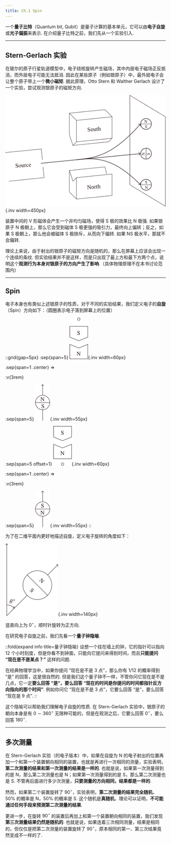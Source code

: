 ```yaml
---
title: Ch.1 Spin
---
```


一个**量子比特**（Quantum bit, Qubit）是量子计算的基本单元，它可以由**电子自旋**或**光子偏振**来表示. 在介绍量子比特之前，我们先从一个实验引入.

---

## Stern-Gerlach 实验

在玻尔的原子行星轨道模型中，电子绕核旋转产生磁场，其中内层电子磁场正反抵消，而外层电子可能无法抵消. 因此在某些原子（例如银原子）中，最外层电子会让整个原子带上一个**微小磁矩**. 据此原理，Otto Stern 和 Walther Gerlach 设计了一个实验，尝试观测银原子的磁矩方向.

![Stern-Gerlach 实验](./assets/spin.stern-gerlach-experiment.svg){.inv width=450px}

装置中间的 V 形磁体会产生一个非均匀磁场，使得 S 极的效果比 N 极强. 如果银原子 N 极朝上，那么它会受到磁体 S 极更强的吸引力，最终向上偏转；反之，如果 S 极朝上，那么他会被磁体 S 极排斥，从而向下偏转. 如果 NS 极水平，那就不会偏转.

理论上来说，由于射出的银原子的磁矩方向是随机的，那么在屏幕上应该会出现一个连续的条纹. 但实验结果并不是这样，而是只出现了最上方和最下方两个点，说明这个**观测行为本身对银原子的方向产生了影响**.（具体物理原理不在本书讨论范围内）

---

## Spin

电子本身也有类似上述银原子的性质，对于不同的实验结果，我们定义电子的**自旋**（Spin）方向如下：（圆圈表示电子落到屏幕上的位置）

::grid{gap=5px}
:sep{span=5}
![实验结果](./assets/spin.spin-1.svg){.inv width=60px}

:sep{span=1 .center}
$\Longrightarrow$

:v{3rem}

:sep{span=5}
![Spin N](./assets/spin.spin-2.svg){.inv width=55px}

:sep{span=5 offset=1}
![实验结果](./assets/spin.spin-3.svg){.inv width=60px}

:sep{span=1 .center}
$\Longrightarrow$

:v{3rem}

:sep{span=5}
![Spin S](./assets/spin.spin-4.svg){.inv width=55px}
::

为了在二维平面内更好地描述自旋，定义电子旋转的角度如下：

![自旋为 N，朝 $\theta$ 角方向的电子](./assets/spin.spin-angle.svg){.inv width=140px}

竖直向上为 $0^\circ$，顺时针旋转为正方向.

在研究电子自旋之前，我们先看一个**量子钟隐喻**.

::fold{expand info title=量子钟隐喻}
设想一个挂在墙上的钟，它的指针可以指向 12 个小时刻度，但是你看不到钟面，只能向它提问来得到时间，而且**只能提问 “现在是不是某点？”** 这样的问题.

在经典物理学当中，如果你提问 “现在是不是 3 点”，那么你有 $1/12$ 的概率得到 “是” 的回答，这是很自然的. 但是我们这个量子钟不一样，不管你问它现在是不是几点，它一定**要么回答 “是”，要么回答 “现在的时间是你提问的时间都指针反方向指向的那个时间”**. 例如你问它 “现在是不是 3 点”，它要么回答 “是”，要么回答 “现在是 9 点”.
::

这个隐喻可以帮助我们理解电子自旋的性质. 在 Stern-Gerlach 实验中，银原子的朝向本身是有 $0\sim360^\circ$ 无限种可能的，但是在观测之后，它要么回答 $0^\circ$，要么回答 $180^\circ$.

---

## 多次测量

在 Stern-Gerlach 实验（的电子版本）中，如果在自旋为 N 的电子射出的位置再加一个和第一个装置朝向相同的装置，也就是再进行一次相同的测量，实验表明，**第二次测量的结果和第一次测量的结果是一样的**. 也就是说，如果第一次测量得到的是 N，那么第二次测量也是 N；如果第一次测量得到的是 S，那么第二次测量也是 S. 不管再后面进行多少次测量，**只要测量的方向相同，结果都是一样的**.

然而，如果第二个装置旋转了 $90^\circ$，实验表明，**第二次测量的结果完全随机**，$50\%$ 的概率是 N，$50\%$ 的概率是 S. 这个随机是**真随机**，理论可以证明，**不可能通过任何手段来预测第二次测量的结果**.

更进一步，在旋转 $90^\circ$ 的装置后再加上和第一个装置朝向相同的装置，我们发现**第三次测量结果仍然是随机的**. 也就是说，如果连着三次相同测量，结果是相同的，但仅仅是把第二次测量的装置旋转了 $90^\circ$，原本相同的第一、第三次结果竟然变成不一样的了.
